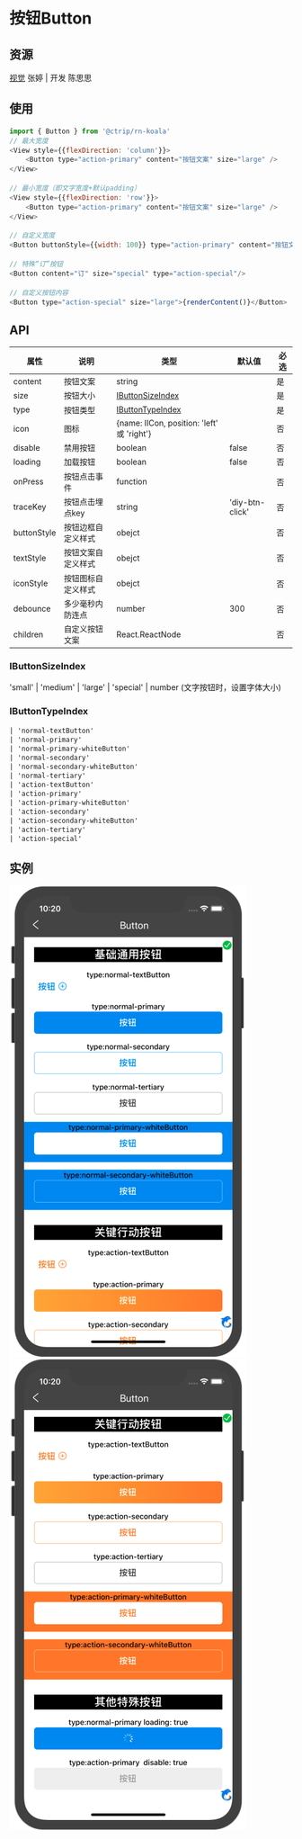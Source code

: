 # 按钮Button

## 资源
[视觉](http://cdp.release.ctripcorp.com/project/sketch/%E8%87%AA%E7%94%B1%E8%A1%8Cctrip%E8%A7%86%E8%A7%89%E8%AE%BE%E8%AE%A1%E8%A7%84%E8%8C%83/index.html#artboard9) 张婷 | 开发 陈思思

## 使用
```js
import { Button } from '@ctrip/rn-koala'
// 最大宽度
<View style={{flexDirection: 'column'}}>
    <Button type="action-primary" content="按钮文案" size="large" />
</View>

// 最小宽度（即文字宽度+默认padding）
<View style={{flexDirection: 'row'}}>
    <Button type="action-primary" content="按钮文案" size="large" />
</View>

// 自定义宽度
<Button buttonStyle={{width: 100}} type="action-primary" content="按钮文案" size="large" />

// 特殊“订”按钮
<Button content="订" size="special" type="action-special"/>

// 自定义按钮内容
<Button type="action-special" size="large">{renderContent()}</Button>
```

## API
| 属性        | 说明               | 类型                                       | 默认值          | 必选 |
| ----------- | ------------------ | ------------------------------------------ | --------------- | ---- |
| content     | 按钮文案           | string                                     |                 | 是   |
| size        | 按钮大小           | [IButtonSizeIndex](#ibuttonsizeindex)      |                 | 是   |
| type        | 按钮类型           | [IButtonTypeIndex](#ibuttontypeindex)      |                 | 是   |
| icon        | 图标               | {name: IICon, position: 'left' 或 'right'} |                 | 否   |
| disable     | 禁用按钮           | boolean                                    | false           | 否   |
| loading     | 加载按钮           | boolean                                    | false           | 否   |
| onPress     | 按钮点击事件       | function                                   |                 | 否   |
| traceKey    | 按钮点击埋点key    | string                                     | 'diy-btn-click' | 否   |
| buttonStyle | 按钮边框自定义样式 | obejct                                     |                 | 否   |
| textStyle   | 按钮文案自定义样式 | obejct                                     |                 | 否   |
| iconStyle   | 按钮图标自定义样式 | obejct                                     |                 | 否   |
| debounce    | 多少毫秒内防连点   | number                                     | 300             | 否   |
| children    | 自定义按钮文案     | React.ReactNode                            |                 | 否   |

### IButtonSizeIndex
'small' | 'medium' | 'large' | 'special' | number (文字按钮时，设置字体大小)

### IButtonTypeIndex
    | 'normal-textButton'
    | 'normal-primary'
    | 'normal-primary-whiteButton'
    | 'normal-secondary'
    | 'normal-secondary-whiteButton'
    | 'normal-tertiary'
    | 'action-textButton'
    | 'action-primary'
    | 'action-primary-whiteButton'
    | 'action-secondary'
    | 'action-secondary-whiteButton'
    | 'action-tertiary'
    | 'action-special'

## 实例
![](./image/button1.png#wh3)![](./image/button2.png#wh3)
